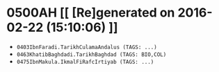 # 0500AH [[ [Re]generated on 2016-02-22 (15:10:06) ]]

* `0403IbnFaradi.TarikhCulamaAndalus (TAGS: ...)`
* `0463KhatibBaghdadi.TarikhBaghdad (TAGS: BIO,COL)`
* `0475IbnMakula.IkmalFiRafcIrtiyab (TAGS: ...)`
